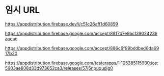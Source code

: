 # 임시 URL
https://appdistribution.firebase.dev/i/c51c26aff1d60859

https://appdistribution.firebase.google.com/accept/881747e9ac138034239aaeac

https://appdistribution.firebase.google.com/accept/886c6f99bddbed6da6917b30

https://appdistribution.firebase.google.com/testerapps/1:105385115930:ios:5603ae808d33d973652ca3/releases/57j5npuqudjg0
